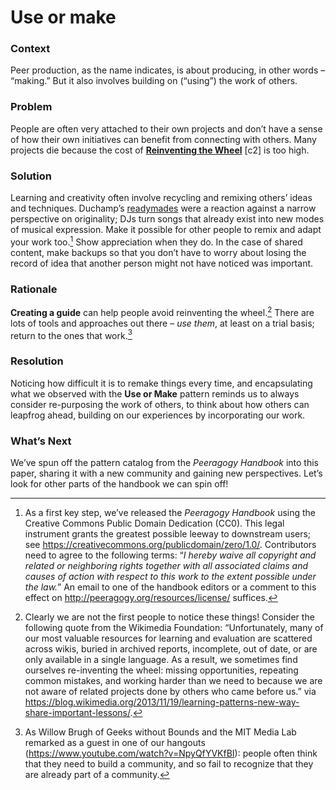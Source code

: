 ---
---

Use or make 
===========

### Context 

Peer production, as the name indicates, is about producing, in other
words – “making.” But it also involves building on (“using”) the work of
others.

### Problem 

People are often very attached to their own projects and don’t have a
sense of how their own initiatives can benefit from connecting with
others. Many projects die because the cost of <span>**[Reinventing the
Wheel](http://c2.com/cgi/wiki?ReinventingTheWheel)**</span> [c2] is too
high.

### Solution 

Learning and creativity often involve recycling and remixing others’
ideas and techniques. Duchamp’s
<span>[readymades](https://en.wikipedia.org/w/index.php?title=Readymades_of_Marcel_Duchamp&oldid=660437742)</span>
were a reaction against a narrow perspective on originality; DJs turn
songs that already exist into new modes of musical expression. Make it
possible for other people to remix and adapt your work too.[^1] Show
appreciation when they do. In the case of shared content, make backups
so that you don’t have to worry about losing the record of idea that
another person might not have noticed was important.

### Rationale 

<span>**Creating a guide**</span> can help people avoid reinventing the
wheel.[^2] There are lots of tools and approaches out there – *use
them*, at least on a trial basis; return to the ones that work.[^3]

### Resolution 

Noticing how difficult it is to remake things every time, and
encapsulating what we observed with the <span>**Use or Make**</span>
pattern reminds us to always consider re-purposing the work of others,
to think about how others can leapfrog ahead, building on our
experiences by incorporating our work.

### What’s Next 

We’ve spun off the pattern catalog from the *Peeragogy Handbook* into
this paper, sharing it with a new community and gaining new
perspectives. Let’s look for other parts of the handbook we can spin
off!

[^1]: As a first key step, we’ve released the *Peeragogy Handbook* using
    the Creative Commons Public Domain Dedication (CC0). This legal
    instrument grants the greatest possible leeway to downstream users;
    see <https://creativecommons.org/publicdomain/zero/1.0/>.
    Contributors need to agree to the following terms: “*I hereby waive
    all copyright and related or neighboring rights together with all
    associated claims and causes of action with respect to this work to
    the extent possible under the law.*” An email to one of the handbook
    editors or a comment to this effect on
    <http://peeragogy.org/resources/license/> suffices.

[^2]: Clearly we are not the first people to notice these things!
    Consider the following quote from the Wikimedia Foundation:
    “Unfortunately, many of our most valuable resources for learning and
    evaluation are scattered across wikis, buried in archived reports,
    incomplete, out of date, or are only available in a single language.
    As a result, we sometimes find ourselves re-inventing the wheel:
    missing opportunities, repeating common mistakes, and working harder
    than we need to because we are not aware of related projects done by
    others who came before us.” via
    <https://blog.wikimedia.org/2013/11/19/learning-patterns-new-way-share-important-lessons/>.

[^3]: As Willow Brugh of Geeks without Bounds and the MIT Media Lab
    remarked as a guest in one of our hangouts
    (<https://www.youtube.com/watch?v=NpyQfYVKfBI>): people often think
    that they need to build a community, and so fail to recognize that
    they are already part of a community.

